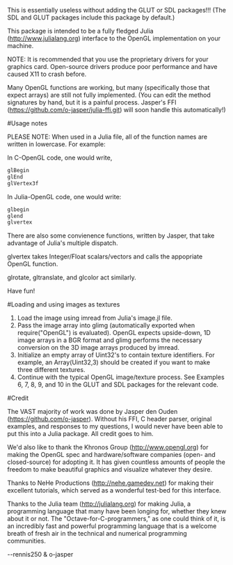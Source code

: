 This is essentially useless without adding the GLUT or SDL packages!!! (The SDL
and GLUT packages include this package by default.)

This package is intended to be a fully fledged Julia (http://www.julialang.org)
interface to the OpenGL implementation on your machine.

NOTE: It is recommended that you use the proprietary drivers for your graphics
card.  Open-source drivers produce poor performance and have caused X11 to
crash before.

Many OpenGL functions are working, but many (specifically those that expect
arrays) are still not fully implemented.  (You can edit the method signatures
by hand, but it is a painful process.  Jasper's FFI
(https://github.com/o-jasper/julia-ffi.git) will soon handle this
automatically!)

#Usage notes

PLEASE NOTE: When used in a Julia file, all of the function names are written
in lowercase. For example:

In C-OpenGL code, one would write,

```c
glBegin
glEnd
glVertex3f
```

In Julia-OpenGL code, one would write:

```julia
glbegin
glend
glvertex
```

There are also some convienence functions, written by Jasper, that take
advantage of Julia's multiple dispatch.

glvertex takes Integer/Float scalars/vectors and calls the appopriate OpenGL
function.

glrotate, gltranslate, and glcolor act similarly.

Have fun!

#Loading and using images as textures

1. Load the image using imread from Julia's image.jl file. 
2. Pass the image array into glimg (automatically exported when
	 require("OpenGL") is evaluated). OpenGL expects upside-down, 1D image arrays
	 in a BGR format and glimg performs the necessary conversion on the 3D image
	 arrays produced by imread.
3. Initialize an empty array of Uint32's to contain texture identifiers.  For
	 example, an Array(Uint32,3) should be created if you want to make three
	 different textures.
4. Continue with the typical OpenGL image/texture process.  See Examples 6,
	 7, 8, 9, and 10 in the GLUT and SDL packages for the relevant code.

#Credit

The VAST majority of work was done by Jasper den Ouden
(https://github.com/o-jasper).  Without his FFI, C header parser, original
examples, and responses to my questions, I would never have been able to put
this into a Julia package.  All credit goes to him.

We'd also like to thank the Khronos Group (http://www.opengl.org) for making the
OpenGL spec and hardware/software companies (open- and closed-source) for
adopting it. It has given countless amounts of people the freedom to make
beautiful graphics and visualize whatever they desire.

Thanks to NeHe Productions (http://nehe.gamedev.net) for making their excellent
tutorials, which served as a wonderful test-bed for this interface. 

Thanks to the Julia team (http://julialang.org) for making Julia, a programming
language that many have been longing for, whether they knew about it or not.
The "Octave-for-C-programmers," as one could think of it, is an incredibly fast
and powerful programming language that is a welcome breath of fresh air in the
technical and numerical programming communities.

--rennis250 & o-jasper
